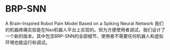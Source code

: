 # BRP-SNN
A Brain-Inspired Robot Pain Model Based on a Spiking Neural Network
我们的机器疼痛实验是在Nao机器人平台上实现的。但为方便使用者调试，我们设计了一个新的版本。其中包含BRP-SNN的全部细节，使用者不需要任何机器人和虚拟环境也能运行和调试。
